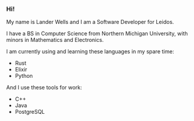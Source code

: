 ### Hi!

My name is Lander Wells and I am a Software Developer for Leidos.

I have a BS in Computer Science from Northern Michigan University, with minors in Mathematics and Electronics.

I am currently using and learning these languages in my spare time:
- Rust
- Elixir
- Python

And I use these tools for work:
- C++
- Java
- PostgreSQL

